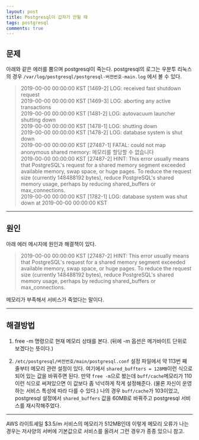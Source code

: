 ```yaml
---
layout: post
title: Postgresql이 갑자기 안될 때
tags: postgresql
comments: true
---
```


## 문제

아래와 같은 에러를 뿜으며 postgresql이 죽는다. postgresql의 로그는 우분투 리눅스의 경우 `/var/log/postgresql/postgresql-버전번호-main.log` 에서 볼 수 있다.

> 2019-00-00 00:00:00 KST [1469-2] LOG: received fast shutdown request  
> 2019-00-00 00:00:00 KST [1469-3] LOG: aborting any active transactions  
> 2019-00-00 00:00:00 KST [1481-2] LOG: autovacuum launcher shutting down  
> 2019-00-00 00:00:00 KST [1478-1] LOG: shutting down  
> 2019-00-00 00:00:00 KST [1478-2] LOG: database system is shut down  
> 2019-00-00 00:00:00 KST [27487-1] FATAL: could not map anonymous shared memory: 메모리를 할당할 수 없습니다  
> 2019-00-00 00:00:00 KST [27487-2] HINT: This error usually means that PostgreSQL's request for a shared memory segment exceeded available memory, swap space, or huge pages. To reduce the request size (currently 148488192 bytes), reduce PostgreSQL's shared memory usage, perhaps by reducing shared_buffers or max_connections.  
> 2019-00-00 00:00:00 KST [1782-1] LOG: database system was shut down at 2019-00-00 00:00:00 KST

---

## 원인

아래 에러 메시지에 원인과 해결책이 있다.

> 2019-00-00 00:00:00 KST [27487-2] HINT: This error usually means that PostgreSQL's request for a shared memory segment exceeded available memory, swap space, or huge pages. To reduce the request size (currently 148488192 bytes), reduce PostgreSQL's shared memory usage, perhaps by reducing shared_buffers or max_connections.

메모리가 부족해서 서비스가 죽었다는 말이다.

---

## 해결방법

1. free -m 명령으로 현재 메모리 상태를 본다. (뒤에 -m 옵션은 메가바이트 단위로 보겠다는 뜻이다.)

2. `/etc/postgresql/버전번호/main/postgresql.conf` 설정 파일에서 약 113번 째 줄부터 메모리 관련 설정이 있다. 여기에서 `shared_buffters = 128MB`이런 식으로 되어 있는 값을 바꿔주면 된다. 만약 `free -m`으로 봤는데 `buff/cache`메모리가 110 이런 식으로 써져있으면 이 값보다 좀 넉넉하게 작게 설정해준다. (물론 자신이 운영하는 서비스 특성에 따라 다를 수 있다.) 나의 경우 `buff/cache`가 103이었고, postgresql 설정에서 `shared_buffers` 값을 60MB로 바꿔주고 postgresql 서비스를 재시작해주었다.

---

AWS 라이트셰일 \$3.5/m 서비스의 메모리가 512MB인데 이렇게 메모리 오류가 나는 경우는 저사양의 서버에 기본값으로 서비스를 올려서 그런 경우가 종종 있으니 참고.
